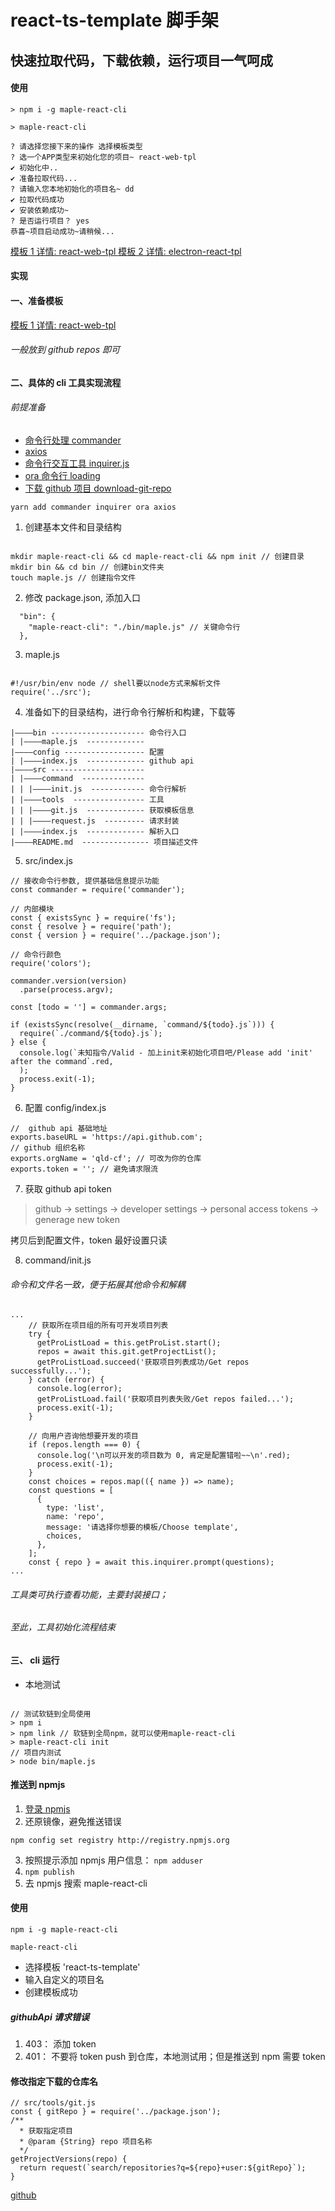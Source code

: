 # react-ts-template 脚手架

## 快速拉取代码，下载依赖，运行项目一气呵成

#### 使用

`> npm i -g maple-react-cli`

`> maple-react-cli`

```
? 请选择您接下来的操作 选择模板类型
? 选一个APP类型来初始化您的项目~ react-web-tpl
✔ 初始化中..
✔ 准备拉取代码...
? 请输入您本地初始化的项目名~ dd
✔ 拉取代码成功
✔ 安装依赖成功~
? 是否运行项目？ yes
恭喜~项目启动成功~请稍候...
```

[模板 1 详情: react-web-tpl ](https://github.com/qld-cf/react-web-tpl)
[模板 2 详情: electron-react-tpl ](https://github.com/qld-cf/electron-react-tpl)

#### 实现

#### 一、准备模板

[模板 1 详情: react-web-tpl ](https://github.com/qld-cf/react-web-tpl)

###### 一般放到 github repos 即可

#### 二、具体的 cli 工具实现流程

###### 前提准备

- [命令行处理 commander](https://www.npmjs.com/package/commander)
- [axios](https://www.npmjs.com/package/axios)
- [命令行交互工具 inquirer.js](https://github.com/SBoudrias/Inquirer.js#documentation)
- [ora 命令行 loading](https://www.npmjs.com/package/ora)
- [下载 github 项目 download-git-repo](https://www.npmjs.com/package/download-git-repo)

```
yarn add commander inquirer ora axios
```

1. 创建基本文件和目录结构

```

mkdir maple-react-cli && cd maple-react-cli && npm init // 创建目录
mkdir bin && cd bin // 创建bin文件夹
touch maple.js // 创建指令文件
```

2. 修改 package.json, 添加入口

```
  "bin": {
    "maple-react-cli": "./bin/maple.js" // 关键命令行
  },
```

3. maple.js

```

#!/usr/bin/env node // shell要以node方式来解析文件
require('../src');

```

4. 准备如下的目录结构，进行命令行解析和构建，下载等

```
|————bin --------------------- 命令行入口
| |————maple.js  -------------
|————config ------------------ 配置
| |————index.js  ------------- github api
|————src ---------------------
| |————command  --------------
| | |————init.js  ------------ 命令行解析
| |————tools  ---------------- 工具
| | |————git.js  ------------- 获取模板信息
| | |————request.js  --------- 请求封装
| |————index.js  ------------- 解析入口
|————README.md  --------------- 项目描述文件
```

5. src/index.js

```
// 接收命令行参数, 提供基础信息提示功能
const commander = require('commander');

// 内部模块
const { existsSync } = require('fs');
const { resolve } = require('path');
const { version } = require('../package.json');

// 命令行颜色
require('colors');

commander.version(version)
  .parse(process.argv);

const [todo = ''] = commander.args;

if (existsSync(resolve(__dirname, `command/${todo}.js`))) {
  require(`./command/${todo}.js`);
} else {
  console.log(`未知指令/Valid - 加上init来初始化项目吧/Please add 'init' after the command`.red,
  );
  process.exit(-1);
}

```

6. 配置 config/index.js

```
//  github api 基础地址
exports.baseURL = 'https://api.github.com';
// github 组织名称
exports.orgName = 'qld-cf'; // 可改为你的仓库
exports.token = ''; // 避免请求限流

```

7. 获取 github api token

> github -> settings -> developer settings -> personal access tokens -> generage new token

拷贝后到配置文件，token 最好设置只读

8. command/init.js

###### 命令和文件名一致，便于拓展其他命令和解耦

```
...
    // 获取所在项目组的所有可开发项目列表
    try {
      getProListLoad = this.getProList.start();
      repos = await this.git.getProjectList();
      getProListLoad.succeed('获取项目列表成功/Get repos successfully...');
    } catch (error) {
      console.log(error);
      getProListLoad.fail('获取项目列表失败/Get repos failed...');
      process.exit(-1);
    }

    // 向用户咨询他想要开发的项目
    if (repos.length === 0) {
      console.log('\n可以开发的项目数为 0, 肯定是配置错啦~~\n'.red);
      process.exit(-1);
    }
    const choices = repos.map(({ name }) => name);
    const questions = [
      {
        type: 'list',
        name: 'repo',
        message: '请选择你想要的模板/Choose template',
        choices,
      },
    ];
    const { repo } = await this.inquirer.prompt(questions);
...
```

###### 工具类可执行查看功能，主要封装接口；

###### 至此，工具初始化流程结束

#### 三、 cli 运行

- 本地测试

```

// 测试软链到全局使用
> npm i
> npm link // 软链到全局npm，就可以使用maple-react-cli
> maple-react-cli init
// 项目内测试
> node bin/maple.js
```

#### 推送到 npmjs

1. [登录 npmjs](https://www.npmjs.com/)
2. 还原镜像，避免推送错误

```
npm config set registry http://registry.npmjs.org
```

3. 按照提示添加 npmjs 用户信息： `npm adduser`
4. `npm publish`
5. 去 npmjs 搜索 maple-react-cli

#### 使用

`npm i -g maple-react-cli`

`maple-react-cli`

- 选择模板 'react-ts-template'
- 输入自定义的项目名
- 创建模板成功

##### githubApi 请求错误

1. 403： 添加 token
2. 401： 不要将 token push 到仓库，本地测试用；但是推送到 npm 需要 token

#### 修改指定下载的仓库名

```
// src/tools/git.js
const { gitRepo } = require('../package.json');
/**
  * 获取指定项目
  * @param {String} repo 项目名称
  */
getProjectVersions(repo) {
  return request(`search/repositories?q=${repo}+user:${gitRepo}`);
}
```

[github](https://github.com/qld-cf/maple-react-cli)

